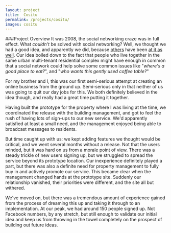 ```yaml
---
layout: project
title:  Cositu
permalink: /projects/cositu/
images: cositu
---
```



###Project Overview
It was 2008, the social networking craze was in full effect. What _couldn't_ be solved with social networking? Well, we thought we had a good idea, and apparently we did, because
[others](http://brixity.com) have been [at it as well](http://www.activebuilding.com/company/).
Our idea boiled down to the fact that people who live together in the same urban multi-tenant
residential complex might have enough in common that a social network could help solve
some common issues like "_where's a good place to eat?_", and "_who wants this gently used
coffee table?_"

For my brother and I, this was our first semi-serious attempt at creating an online business
from the ground up. Semi-serious only in that neither of us was going to quit our day jobs
for this. We both definitely believed in the idea though, and really had a great time putting
it together.

Having built the prototype for the property where I was living at the time, we coordinated the
release with the building management, and got to feel the rush of having lots of sign-ups to
our new service. We'd apparently satisfied at least a small need, and the management enjoyed
being able to broadcast messages to residents.

But time caught up with us: we kept adding features we thought would be critical, and we went
several months without a release. Not that the users minded, but it was hard on us from a morale
point of view. There was a steady trickle of new users signing up, but we struggled to spread
the service beyond its prototype location. Our inexperience definitely played a part, but there
was also a definite need for property management to fully buy in and actively promote our service.
This became clear when the management changed hands at the prototype site. Suddenly our relationship vanished, their priorities were different, and the site all but withered.

We've moved on, but there was a tremendous amount of experience gained from the process of dreaming
this up and taking it through to an implementation. At our peak, we had around 150 people signed up. Not Facebook numbers, by any stretch, but still enough to validate our initial idea and keep us from throwing in the towel completely on the prospect of building out future ideas.
